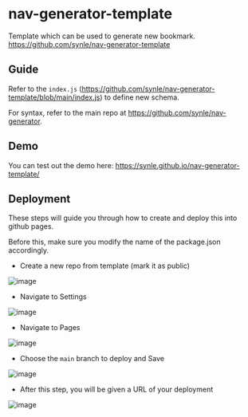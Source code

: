 # nav-generator-template

Template which can be used to generate new bookmark. https://github.com/synle/nav-generator-template

## Guide

Refer to the `index.js` (https://github.com/synle/nav-generator-template/blob/main/index.js) to define new schema.

For syntax, refer to the main repo at https://github.com/synle/nav-generator.

## Demo

You can test out the demo here: https://synle.github.io/nav-generator-template/

## Deployment

These steps will guide you through how to create and deploy this into github pages.

Before this, make sure you modify the name of the package.json accordingly.

- Create a new repo from template (mark it as public)

![image](https://user-images.githubusercontent.com/3792401/133660651-369e9f82-8c98-4db8-a504-1a808de208a8.png)

- Navigate to Settings

![image](https://user-images.githubusercontent.com/3792401/133660772-3ed7f90e-492b-47ba-9a60-675fa7775bb4.png)

- Navigate to Pages

![image](https://user-images.githubusercontent.com/3792401/133660795-23eaa2a7-727d-4276-87ad-ed585ae38272.png)

- Choose the `main` branch to deploy and Save

![image](https://user-images.githubusercontent.com/3792401/133660923-dee70477-8d08-4103-a6b7-21dadf107c91.png)

- After this step, you will be given a URL of your deployment

![image](https://user-images.githubusercontent.com/3792401/133660986-610aae31-31a0-47c7-8223-91dfb40c61bf.png)

